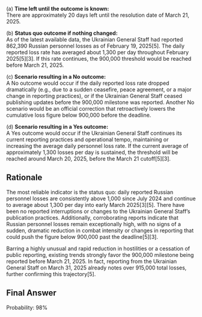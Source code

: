 (a) **Time left until the outcome is known:**  
There are approximately 20 days left until the resolution date of March 21, 2025.

(b) **Status quo outcome if nothing changed:**  
As of the latest available data, the Ukrainian General Staff had reported 862,390 Russian personnel losses as of February 19, 2025[5]. The daily reported loss rate has averaged about 1,300 per day throughout February 2025[5][3]. If this rate continues, the 900,000 threshold would be reached before March 21, 2025.

(c) **Scenario resulting in a No outcome:**  
A No outcome would occur if the daily reported loss rate dropped dramatically (e.g., due to a sudden ceasefire, peace agreement, or a major change in reporting practices), or if the Ukrainian General Staff ceased publishing updates before the 900,000 milestone was reported. Another No scenario would be an official correction that retroactively lowers the cumulative loss figure below 900,000 before the deadline.

(d) **Scenario resulting in a Yes outcome:**  
A Yes outcome would occur if the Ukrainian General Staff continues its current reporting practices and operational tempo, maintaining or increasing the average daily personnel loss rate. If the current average of approximately 1,300 losses per day is sustained, the threshold will be reached around March 20, 2025, before the March 21 cutoff[5][3].

## Rationale

The most reliable indicator is the status quo: daily reported Russian personnel losses are consistently above 1,000 since July 2024 and continue to average about 1,300 per day into early March 2025[3][5]. There have been no reported interruptions or changes to the Ukrainian General Staff’s publication practices. Additionally, corroborating reports indicate that Russian personnel losses remain exceptionally high, with no signs of a sudden, dramatic reduction in combat intensity or changes in reporting that could push the figure below 900,000 past the deadline[5][3].

Barring a highly unusual and rapid reduction in hostilities or a cessation of public reporting, existing trends strongly favor the 900,000 milestone being reported before March 21, 2025. In fact, reporting from the Ukrainian General Staff on March 31, 2025 already notes over 915,000 total losses, further confirming this trajectory[5].

## Final Answer

Probability: 98%